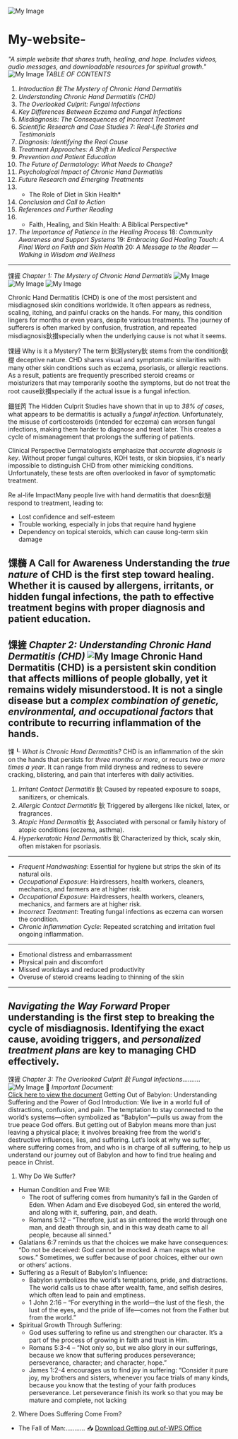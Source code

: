
![My Image](https://i.postimg.cc/W3kM7rgd/20250518-101215.jpg)
# My-website-
*"A simple website that shares truth, healing, and hope. Includes videos, audio messages, and downloadable resources for spiritual growth."*
![My Image](https://i.postimg.cc/8kYvx5mq/IMG-202506173-093129305.png)
*TABLE OF CONTENTS*
1. *Introduction 鈥 The Mystery of Chronic Hand Dermatitis*  
2. *Understanding Chronic Hand Dermatitis (CHD)*  
3. *The Overlooked Culprit: Fungal Infections*  
4. *Key Differences Between Eczema and Fungal Infections*  
5. *Misdiagnosis: The Consequences of Incorrect Treatment*  
6. *Scientific Research and Case Studies*
7: *Real-Life Stories and Testimonials*  
7. *Diagnosis: Identifying the Real Cause*  
8. *Treatment Approaches: A Shift in Medical Perspective*  
9. *Prevention and Patient Education*  
10. *The Future of Dermatology: What Needs to Change?*
11. *Psychological Impact of Chronic Hand Dermatitis*
12. *Future Research and Emerging Treatments*
13. * The Role of Diet in Skin Health*  
14. *Conclusion and Call to Action*
15. *References and Further Reading*
16. * Faith, Healing, and Skin Health: A Biblical Perspective*
17. *The Importance of Patience in the Healing Process* 
18: *Community Awareness and Support Systems* 
19: *Embracing God Healing Touch: A Final Word on Faith and Skin Health*
20: *A Message to the Reader — Walking in Wisdom and Wellness*  

---
馃摌 *Chapter 1: The Mystery of Chronic Hand Dermatitis*
![My Image](https://i.postimg.cc/6q8vyJtj/IMG-202506173-093138566.png)
![My Image](https://i.postimg.cc/cH93x4yt/IMG-202506173-093144449.png)
![My Image](https://i.postimg.cc/5yDFz7tx/IMG-202506173-093147583.png)

Chronic Hand Dermatitis (CHD) is one of the most persistent and misdiagnosed skin conditions worldwide. It often appears as redness, scaling, itching, and painful cracks on the hands. For many, this condition lingers for months or even years, despite various treatments. The journey of sufferers is often marked by confusion, frustration, and repeated misdiagnosis鈥攅specially when the underlying cause is not what it seems.

馃攳 Why is it a Mystery?
The term 鈥渕ystery鈥 stems from the condition鈥檚 deceptive nature. CHD shares visual and symptomatic similarities with many other skin conditions such as eczema, psoriasis, or allergic reactions. As a result, patients are frequently prescribed steroid creams or moisturizers that may temporarily soothe the symptoms, but do not treat the root cause鈥攅specially if the actual issue is a fungal infection.

鈿狅笍 The Hidden Culprit 
Studies have shown that in up to *38% of cases*, what appears to be dermatitis is actually a *fungal infection*. Unfortunately, the misuse of corticosteroids (intended for eczema) can worsen fungal infections, making them harder to diagnose and treat later. This creates a cycle of mismanagement that prolongs the suffering of patients.

Clinical Perspective
Dermatologists emphasize that *accurate diagnosis is key*. Without proper fungal cultures, KOH tests, or skin biopsies, it's nearly impossible to distinguish CHD from other mimicking conditions. Unfortunately, these tests are often overlooked in favor of symptomatic treatment.

Re al-life ImpactMany
 people live with hand dermatitis that doesn鈥檛 respond to treatment, leading to:
- Lost confidence and self-esteem
- Trouble working, especially in jobs that require hand hygiene
- Dependency on topical steroids, which can cause long-term skin damage

馃檹 A Call for Awareness
Understanding the *true nature* of CHD is the first step toward healing. Whether it is caused by allergens, irritants, or hidden fungal infections, the path to effective treatment begins with proper diagnosis and patient education.
---

馃摌 *Chapter 2: Understanding Chronic Hand Dermatitis (CHD)*
![My Image](https://i.postimg.cc/4NhcGg8n/IMG-202506173-093156433.jpg)
Chronic Hand Dermatitis (CHD) is a persistent skin condition that affects millions of people globally, yet it remains widely misunderstood. It is not a single disease but a *complex combination of genetic, environmental, and occupational factors* that contribute to recurring inflammation of the hands.
---
馃┖ *What is Chronic Hand Dermatitis?*
CHD is an inflammation of the skin on the hands that persists for *three months or more*, or recurs *two or more times a year*. It can range from mild dryness and redness to severe cracking, blistering, and pain that interferes with daily activities.
1. *Irritant Contact Dermatitis* 鈥 Caused by repeated exposure to soaps, sanitizers, or chemicals.
2. *Allergic Contact Dermatitis* 鈥 Triggered by allergens like nickel, latex, or fragrances.
3. *Atopic Hand Dermatitis* 鈥 Associated with personal or family history of atopic conditions (eczema, asthma).
4. *Hyperkeratotic Hand Dermatitis* 鈥 Characterized by thick, scaly skin, often mistaken for psoriasis.
---
- *Frequent Handwashing*: Essential for hygiene but strips the skin of its natural oils. 
- *Occupational Exposure*: Hairdressers, health workers, cleaners, mechanics, and farmers are at higher risk. 
- *Occupational Exposure*: Hairdressers, health workers, cleaners, mechanics, and farmers are at higher risk.
- *Incorrect Treatment*: Treating fungal infections as eczema can worsen the condition.
- *Chronic Inflammation Cycle*: Repeated scratching and irritation fuel ongoing inflammation.
---
- Emotional distress and embarrassment
- Physical pain and discomfort
- Missed workdays and reduced productivity
- Overuse of steroid creams leading to thinning of the skin
---
*Navigating the Way Forward*
Proper understanding is the first step to breaking the cycle of misdiagnosis. Identifying the exact cause, avoiding triggers, and *personalized treatment plans* are key to managing CHD effectively.
---

馃摌 *Chapter 3: The Overlooked Culprit 鈥 Fungal Infections*..........
![My Image](https://i.postimg.cc/vZFVHNjh/IMG-202506173-093203366.jpg)
📄 *Important Document:*  
[Click here to view the document](https://eu.docworkspace.com/d/sILCzp8ecAq2ItMAG?sa=601.1123)
Getting Out of Babylon: Understanding Suffering and the Power of God
Introduction:
We live in a world full of distractions, confusion, and pain. The temptation to stay connected to the world’s systems—often symbolized as "Babylon"—pulls us away from the true peace God offers. But getting out of Babylon means more than just leaving a physical place; it involves breaking free from the world's destructive influences, lies, and suffering. 
Let’s look at why we suffer, where suffering comes from, and who is in charge of all suffering, to help us understand our journey out of Babylon and how to find true healing and peace in Christ.
1. Why Do We Suffer?
- Human Condition and Free Will:
  - The root of suffering comes from humanity’s fall in the Garden of Eden. When Adam and Eve disobeyed God, sin entered the world, and along with it, suffering, pain, and death.
  - Romans 5:12 – “Therefore, just as sin entered the world through one man, and death through sin, and in this way death came to all people, because all sinned.”
- Galatians 6:7 reminds us that the choices we make have consequences: “Do not be deceived: God cannot be mocked. A man reaps what he sows.” Sometimes, we suffer because of poor choices, either our own or others’ actions.
- Suffering as a Result of Babylon's Influence:
  - Babylon symbolizes the world’s temptations, pride, and distractions. The world calls us to chase after wealth, fame, and selfish desires, which often lead to pain and emptiness.
  - 1 John 2:16 – “For everything in the world—the lust of the flesh, the lust of the eyes, and the pride of life—comes not from the Father but from the world.”
- Spiritual Growth Through Suffering:
  - God uses suffering to refine us and strengthen our character. It’s a part of the process of growing in faith and trust in Him.
  - Romans 5:3-4 – “Not only so, but we also glory in our sufferings, because we know that suffering produces perseverance; perseverance, character; and character, hope.”
  - James 1:2-4 encourages us to find joy in suffering: “Consider it pure joy, my brothers and sisters, whenever you face trials of many kinds, because you know that the testing of your faith produces perseverance. Let perseverance finish its work so that you may be mature and complete, not lacking 
 2. Where Does Suffering Come From?
- The Fall of Man:...........
📥 [Download Getting out of-WPS Office](https://github.com/BagendaNicholas/My-website-/blob/main/Getting%20Out%20of-WPS%20Office.pdf)
